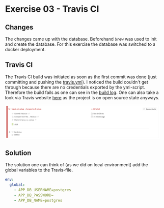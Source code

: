 # Exercise 03 - Travis CI

## Changes
The changes came up with the database. Beforehand `brew` was used to init and create the database. For this exercise the database was switched to a docker deployment.

## Travis CI
The Travis CI build was initiated as soon as the first commit was done (just committing and pushing the [travis.yml](.travis.yml)). I noticed the build couldn't get through because there are no credentials exported by the yml-script. Therefore the build fails as one can see in the [build log](build.log). One can also take a look via Travis website [here](https://travis-ci.com/github/s018/go-mux) as the project is on open source state anyways.

![](screenshots/travis_fail.png)

## Solution
The solution one can think of (as we did on local environment) add the global variables to the Travis-file.
```YAML
env:
  global:
    - APP_DB_USERNAME=postgres
    - APP_DB_PASSWORD=
    - APP_DB_NAME=postgres
```
